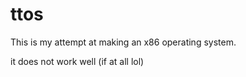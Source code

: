 # ttos

This is my attempt at making an x86 operating system.

it does not work well (if at all lol)
